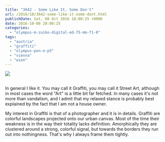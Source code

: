 ```yaml
---
title: "3642 - Some Like It, Some Don't"
url: /2016/10/3642-some-like-it-some-dont.html
publishDate: Sat, 08 Oct 2016 18:00:25 +0000
date: 2016-10-08 20:00:25
categories: 
  - "olympus-m-zuiko-digital-ed-75-mm-f1-8"
tags: 
  - "austria"
  - "graffiti"
  - "olympus-pen-e-p5"
  - "vienna"
  - "wien"
---
```

<div class="container">
<div class="center"><a target="_blank" href="https://d25zfm9zpd7gm5.cloudfront.net/1200x1200/2016/20160607_171656_lr.jpg"><img class="webfeedsFeaturedVisual" src="https://d25zfm9zpd7gm5.cloudfront.net/0600x0600/2016/20160607_171656_lr.jpg" /></a></div>
</div>
<br />

In general I like it. You may call it Graffiti, you may call it Street Art, although in most cases the word "Art" is a little bit far fetched. In many cases it's not more than vandalism, and I admit that my relaxed stance is probably best explained by the fact that I am not a house owner. 

My interest in Graffiti is that of a photographer and it is in details. Graffiti are colorful landscapes projected onto our urban canvas. Most of the time their weakness is in the way their totality lacks definition. Amorphically they are clustered around a strong, colorful signal, but towards the borders they run out into nothingness. That's why I always frame them tightly.

